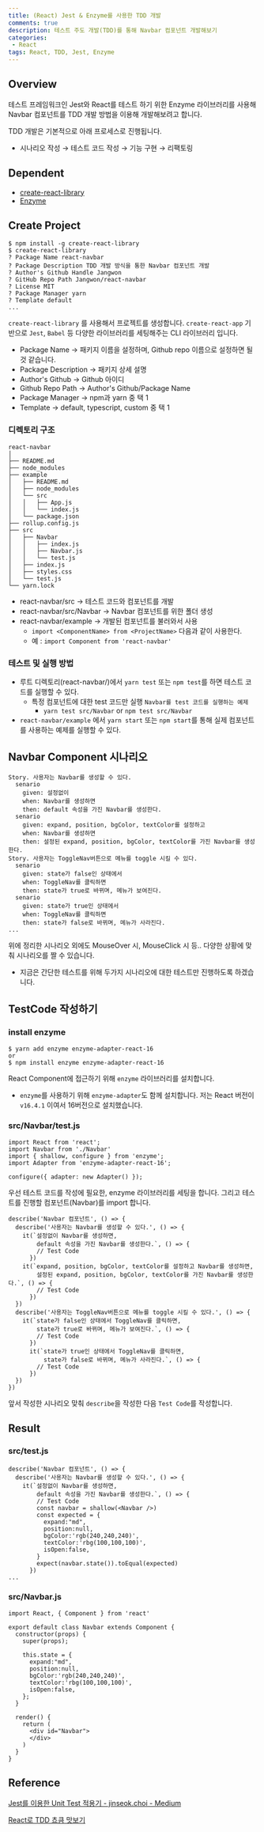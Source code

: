 ```yaml
---
title: (React) Jest & Enzyme를 사용한 TDD 개발
comments: true
description: 테스트 주도 개발(TDD)를 통해 Navbar 컴포넌트 개발해보기
categories:
 - React
tags: React, TDD, Jest, Enzyme 
---
```


## Overview

테스트 프레임워크인 Jest와 React를 테스트 하기 위한 Enzyme 라이브러리를 사용해 Navbar 컴포넌트를 TDD 개발 방법을 이용해 개발해보려고 합니다.

TDD 개발은 기본적으로 아래 프로세스로 진행됩니다.

- 시나리오 작성 → 테스트 코드 작성 → 기능 구현 → 리팩토링

## Dependent

- [create-react-library](https://www.npmjs.com/package/create-react-library)
- [Enzyme](https://airbnb.io/enzyme/)

## Create Project

    $ npm install -g create-react-library
    $ create-react-library
    ? Package Name react-navbar
    ? Package Description TDD 개발 방식을 통한 Navbar 컴포넌트 개발
    ? Author's Github Handle Jangwon
    ? GitHub Repo Path Jangwon/react-navbar
    ? License MIT
    ? Package Manager yarn
    ? Template default
    ...

`create-react-library` 를 사용해서 프로젝트를 생성합니다. `create-react-app` 기반으로 `Jest`, `Babel` 등 다양한 라이브러리를 세팅해주는 CLI 라이브러리 입니다.

- Package Name → 패키지 이름을 설정하며, Github repo 이름으로 설정하면 될것 같습니다.
- Package Description → 패키지 상세 설명
- Author's Github → Github 아이디
- Github Repo Path → Author's Github/Package Name
- Package Manager → npm과 yarn 중 택 1
- Template → default, typescript, custom 중 택 1

### 디렉토리 구조

    react-navbar
    │
    ├── README.md
    ├── node_modules
    ├── example
    │   ├── README.md
    │   ├── node_modules
    │   └── src
    │   │   ├── App.js
    │   │   └── index.js
    │   └── package.json
    ├── rollup.config.js
    ├── src
    │   ├── Navbar
    │   │   ├── index.js
    │   │   ├── Navbar.js
    │   │   └── test.js
    │   ├── index.js
    │   ├── styles.css
    │   └── test.js
    └── yarn.lock

- react-navbar/src → 테스트 코드와 컴포넌트를 개발
- react-navbar/src/Navbar → Navbar 컴포넌트를 위한 폴더 생성
- react-navbar/example → 개발된 컴포넌트를 불러와서 사용
    - `import <ComponentName> from <ProjectName>` 다음과 같이 사용한다.
    - 예 : `import Component from 'react-navbar'`

### 테스트 및 실행 방법

- 루트 디렉토리(react-navbar/)에서 `yarn test` 또는 `npm test`를 하면 테스트 코드를 실행할 수 있다.
    - 특정 컴포넌트에 대한 test 코드만 실행 `Navbar를 test 코드를 실행하는 예제`
        - `yarn test src/Navbar` or `npm test src/Navbar`
- `react-navbar/example` 에서 `yarn start` 또는 `npm start`를 통해 실제 컴포넌트를 사용하는 예제를 실행할 수 있다.

## Navbar Component 시나리오

    Story. 사용자는 Navbar를 생성할 수 있다.
      senario
        given: 설정없이
        when: Navbar를 생성하면
        then: default 속성을 가진 Navbar를 생성한다.
      senario
        given: expand, position, bgColor, textColor를 설정하고
        when: Navbar를 생성하면
        then: 설정된 expand, position, bgColor, textColor를 가진 Navbar를 생성한다.
    Story. 사용자는 ToggleNav버튼으로 메뉴를 toggle 시킬 수 있다.
      senario
        given: state가 false인 상태에서
        when: ToggleNav를 클릭하면
        then: state가 true로 바뀌며, 메뉴가 보여진다.
      senario
        given: state가 true인 상태에서
        when: ToggleNav를 클릭하면
        then: state가 false로 바뀌며, 메뉴가 사라진다.
    ...

위에 정리한 시나리오 외에도 MouseOver 시, MouseClick 시 등.. 다양한 상황에 맞춰 시나리오를 짤 수 있습니다.

- 지금은 간단한 테스트를 위해 두가지 시나리오에 대한 테스트만 진행하도록 하겠습니다.

## TestCode  작성하기

### install enzyme

    $ yarn add enzyme enzyme-adapter-react-16
    or
    $ npm install enzyme enzyme-adapter-react-16

React Component에 접근하기 위해 `enzyme` 라이브러리를 설치합니다.

- `enzyme`를 사용하기 위해 `enzyme-adapter`도 함께 설치합니다. 저는 React 버전이 `v16.4.1` 이여서 16버전으로 설치했습니다.

### src/Navbar/test.js

    import React from 'react';
    import Navbar from './Navbar'
    import { shallow, configure } from 'enzyme';
    import Adapter from 'enzyme-adapter-react-16';
    
    configure({ adapter: new Adapter() });

우선 테스트 코드를 작성에 필요한, enzyme 라이브러리를 세팅을 합니다. 그리고 테스트를 진행할 컴포넌트(Navbar)를 import 합니다. 

    describe('Navbar 컴포넌트', () => {
      describe('사용자는 Navbar를 생성할 수 있다.', () => {
        it(`설정없이 Navbar를 생성하면,
            default 속성을 가진 Navbar를 생성한다.`, () => {
            // Test Code
          })
        it(`expand, position, bgColor, textColor를 설정하고 Navbar를 생성하면, 
            설정된 expand, position, bgColor, textColor를 가진 Navbar를 생성한다.`, () => {
            // Test Code
          })
      })
      describe('사용자는 ToggleNav버튼으로 메뉴를 toggle 시킬 수 있다.', () => {
        it(`state가 false인 상태에서 ToggleNav를 클릭하면,
            state가 true로 바뀌며, 메뉴가 보여진다.`, () => {
            // Test Code
          })
          it(`state가 true인 상태에서 ToggleNav를 클릭하면,
              state가 false로 바뀌며, 메뉴가 사라진다.`, () => {
            // Test Code
          })
      })
    })

앞서 작성한 시나리오 맞춰 `describe`을 작성한 다음 `Test Code`를 작성합니다.

## Result

### src/test.js

    describe('Navbar 컴포넌트', () => {
      describe('사용자는 Navbar를 생성할 수 있다.', () => {
        it(`설정없이 Navbar를 생성하면,
            default 속성을 가진 Navbar를 생성한다.`, () => {
            // Test Code
            const navbar = shallow(<Navbar />)
            const expected = {
              expand:"md",
              position:null,
              bgColor:'rgb(240,240,240)',
              textColor:'rbg(100,100,100)',
              isOpen:false,
            }
            expect(navbar.state()).toEqual(expected)
          })
    ...

### src/Navbar.js

    import React, { Component } from 'react'
    
    export default class Navbar extends Component {
      constructor(props) {
        super(props);
    
        this.state = {
          expand:"md",
          position:null,
          bgColor:'rgb(240,240,240)',
          textColor:'rbg(100,100,100)',
          isOpen:false,
        };
      }
    
      render() {
        return (
          <div id="Navbar">
          </div>
        )
      }
    }

## Reference

[Jest를 이용한 Unit Test 적용기 - jinseok.choi - Medium](https://medium.com/@jinseok.choi/jest%EB%A5%BC-%EC%9D%B4%EC%9A%A9%ED%95%9C-unit-test-%EC%A0%81%EC%9A%A9%EA%B8%B0-420049c16cc8)

[React로 TDD 쵸큼 맛보기](https://www.slideshare.net/jeokrang/react-tdd-76066004)
